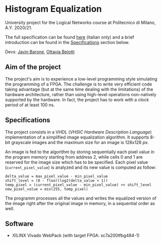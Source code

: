# Histogram Equalization

University project for the Logical Networks course at Politecnico di Milano, A.Y. 2020/21.

The full specification can be found [here](https://github.com/OttaviaBelotti/histogram-equalization-VHDL/blob/main/project-specifications-italian.pdf) (italian only) and a brief introduction can be found in the [Specifications](#specifications) section below.

Devs: [Javin Barone](https://github.com/Javinyx), [Ottavia Belotti](https://github.com/OttaviaBelotti)

## Aim of the project
The project's aim is to experience a low-level programming style simulating the programming of a FPGA. The challenge is to write very efficient code taking advantage (but at the same time dealing with the limitations) of the hardware architecture, rather than using high-level operations non-natively supported by the hardware. In fact, the project has to work with a clock period of at least 100 ns.

## Specifications
The project consists in a VHDL (_VHSIC Hardware Description Language_) implementation of a simplified image equalization algorithm. It supports 8-bit grayscale images and the maximum size for an image is 128x128 _px_. 

An image is fed to the algorithm by storing sequentially each pixel value in the program memory starting from address 2, while cells 0 and 1 are reserved for the image size which has to be specified. Each pixel value (`current_pixel_value`) is analyzed and its new value is computed as follow:
```pseudo
delta_value = max_pixel_value - min_pixel_value
shift_level = (8 - floor(log2(delta_value + 1))
temp_pixel = (current_pixel_value - min_pixel_value) << shift_level
new_pixel_value = min(255, temp_pixel)
```

The programm processes all the values and writes the equalized version of the image right after the original image in memory, in a sequential order as well.

## Software
* XILINX Vivado WebPack (with target FPGA: xc7a200tfbg484-1)
